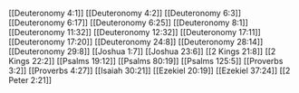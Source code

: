 [[Deuteronomy 4:1]]
[[Deuteronomy 4:2]]
[[Deuteronomy 6:3]]
[[Deuteronomy 6:17]]
[[Deuteronomy 6:25]]
[[Deuteronomy 8:1]]
[[Deuteronomy 11:32]]
[[Deuteronomy 12:32]]
[[Deuteronomy 17:11]]
[[Deuteronomy 17:20]]
[[Deuteronomy 24:8]]
[[Deuteronomy 28:14]]
[[Deuteronomy 29:8]]
[[Joshua 1:7]]
[[Joshua 23:6]]
[[2 Kings 21:8]]
[[2 Kings 22:2]]
[[Psalms 19:12]]
[[Psalms 80:19]]
[[Psalms 125:5]]
[[Proverbs 3:2]]
[[Proverbs 4:27]]
[[Isaiah 30:21]]
[[Ezekiel 20:19]]
[[Ezekiel 37:24]]
[[2 Peter 2:21]]
